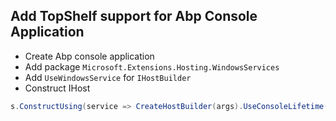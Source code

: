  ## Add TopShelf support for Abp Console Application
- Create Abp console application
- Add package `Microsoft.Extensions.Hosting.WindowsServices`
- Add `UseWindowsService` for `IHostBuilder`
- Construct IHost
```cs
s.ConstructUsing(service => CreateHostBuilder(args).UseConsoleLifetime().Build());
```
